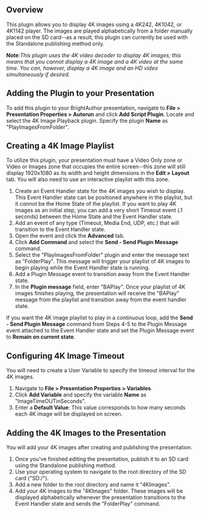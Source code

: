 Overview
----------
<p>This plugin allows you to display 4K images using a 4K242, 4K1042, or 4K1142 player. The images are played alphabetically from a folder manually placed on the SD card--as a result, this plugin can currently be used with the Standalone publishing method only.</p>

<p><strong>Note</strong>:<em>This plugin uses the 4K video decoder to display 4K images; this means that you cannot display a 4K image and a 4K video at the same time. You can, however, display a 4K image and an HD video simultaneously if desired.</em></p>

Adding the Plugin to your Presentation
-------------
<p>To add this plugin to your BrightAuthor presentation, navigate to <strong>File > Presentation Properties > Autorun</strong> and click <strong>Add Script Plugin</strong>. Locate and select the 4K Image Playback plugin. Specify the plugin <strong>Name</strong> as "PlayImagesFromFolder".</p>

Creating a 4K Image Playlist
----------------------------
<p>To utilize this plugin, your presentation must have a Video Only zone or Video or Images zone that occupies the entire screen--this zone will still display 1920x1080 as its width and height dimensions in the <strong>Edit > Layout</strong> tab. You will also need to use an interactive playlist with this zone.</p>
<ol>
	<li>Create an Event Handler state for the 4K images you wish to display. This Event Handler state can be positioned anywhere in the playlist, but it <em>cannot</em> be the Home State of the playlist. If you want to play 4K images as an initial step, you can add a very short Timeout event (.1 seconds) between the Home State and the Event Handler state.</li>
	<li>Add an event of any type (Timeout, Media End, UDP, etc.) that will transition to the Event Handler state.</li>
	<li>Open the event and click the <strong>Advanced</strong> tab.</li>
	<li>Click <strong>Add Command</strong> and select the <strong>Send - Send Plugin Message</strong> command.</li>
	<li>Select the "PlayImagesFromFolder" plugin and enter the message text as "FolderPlay". This message will trigger your playlist of 4K images to begin playing while the Event Handler state is running.</li>
	<li>Add a Plugin Message event to transition away from the Event Handler state.</li>
	<li>In the <strong>Plugin message</strong> field, enter "BAPlay". Once your playlist of 4K images finishes playing, the presentation will receive the "BAPlay" message from the playlist and transition away from the event handler state.</li>
</ol>

<p>If you want the 4K image playlist to play in a continuous loop, add the <strong>Send - Send Plugin Message</strong> command from Steps 4-5 to the Plugin Message event attached to the Event Handler state and set the Plugin Message event to <strong>Remain on current state</strong>.</p>

Configuring 4K Image Timeout
----------------------------
<p>You will need to create a User Variable to specify the timeout interval for the 4K images.</p>
<ol>
	<li>Navigate to <strong>File > Presentation Properties > Variables</strong>.</li>
	<li>Click <strong>Add Variable</strong> and specify the variable <strong>Name</strong> as "ImageTimeOUTinSeconds".</li>
	<li>Enter a <strong>Default Value</strong>: This value corresponds to how many seconds each 4K image will be displayed on screen.</li>
</ol>

Adding the 4K Images to the Presentation
----------------------------------------
<p>You will add your 4K images after creating and publishing the presentation.</p>
<ol>
	<li>Once you've finished editing the presentation, publish it to an SD card using the Standalone publishing method.</li>
	<li>Use your operating system to navigate to the root directory of the SD card ("SD:/").</li>
	<li>Add a new folder to the root directory and name it "4KImages".</li>
	<li>Add your 4K images to the "4KImages" folder. These images will be displayed alphabetically whenever the presentation transitions to the Event Handler state and sends the "FolderPlay" command.</li>
</ol>
	

